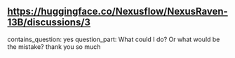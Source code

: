 ## https://huggingface.co/Nexusflow/NexusRaven-13B/discussions/3

contains_question: yes
question_part: What could I do? Or what would be the mistake? thank you so much